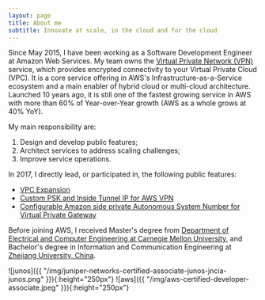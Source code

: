 ```yaml
---
layout: page
title: About me
subtitle: Innovate at scale, in the cloud and for the cloud
---
```


Since May 2015, I have been working as a Software Development Engineer at Amazon Web Services. My team owns the [Virtual Private Network (VPN)](http://docs.aws.amazon.com/AmazonVPC/latest/UserGuide/vpn-connections.html) service, which provides encrypted connectivity to your Virtual Private Cloud (VPC). It is a core service offering in AWS's Infrastructure-as-a-Service ecosystem and a main enabler of hybrid cloud or multi-cloud architecture. Launched 10 years ago, it is still one of the fastest growing service in AWS with more than 60% of Year-over-Year growth (AWS as a whole grows at 40% YoY).

My main responsibility are:
1. Design and develop public features;
1. Architect services to address scaling challenges;
1. Improve service operations.

In 2017, I directly lead, or participated in, the following public features:
* [VPC Expansion](https://aws.amazon.com/about-aws/whats-new/2017/08/amazon-virtual-private-cloud-vpc-now-allows-customers-to-expand-their-existing-vpcs/)
* [Custom PSK and Inside Tunnel IP for AWS VPN](https://aws.amazon.com/about-aws/whats-new/2017/10/aws-vpn-update-custom-psk-inside-tunnel-ip-and-sdk-update/)
* [Configurable Amazon side private Autonomous System Number for Virtual Private Gateway](https://aws.amazon.com/about-aws/whats-new/2017/10/now-you-can-configure-amazon-side-private-autonomous-system-number-for-your-virtual-private-gateway/)

Before joining AWS, I received Master's degree from [Department of Electrical and Computer Engineering at Carnegie Mellon University](http://www.ece.cmu.edu/), and Bachelor's degree in Information and Communication Engineering at [Zhejiang University, China](http://www.zju.edu.cn/english/).

![junos]({{ "/img/juniper-networks-certified-associate-junos-jncia-junos.png" }}){:height="250px"}
![aws]({{ "/img/aws-certified-developer-associate.jpeg" }}){:height="250px"}